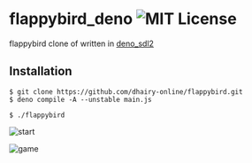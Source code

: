 # flappybird_deno ![MIT License](https://img.shields.io/apm/l/atomic-design-ui.svg?)

flappybird clone of written in
[deno_sdl2](https://github.com/littledivy/deno_sdl2)

## Installation

```shell
$ git clone https://github.com/dhairy-online/flappybird.git
$ deno compile -A --unstable main.js

$ ./flappybird
```

![start](https://user-images.githubusercontent.com/34997667/130604009-d7325faf-cf43-47b8-b0c2-7376f2ab8eb3.png)

![ game](https://user-images.githubusercontent.com/34997667/130607428-ca8b52e6-3af8-4705-ad37-a6fb85e56906.png)

